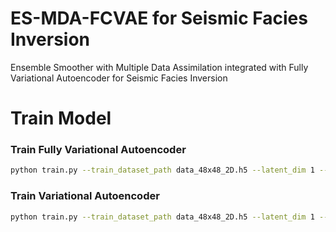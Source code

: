# ES-MDA-FCVAE for Seismic Facies Inversion
Ensemble Smoother with Multiple Data Assimilation integrated with Fully Variational Autoencoder for Seismic Facies Inversion

# Train Model

### Train Fully Variational Autoencoder
```bash
python train.py --train_dataset_path data_48x48_2D.h5 --latent_dim 1 --epochs 100 --model fcvae
```

### Train Variational Autoencoder
```bash
python train.py --train_dataset_path data_48x48_2D.h5 --latent_dim 1 --epochs 100 --model vae
```